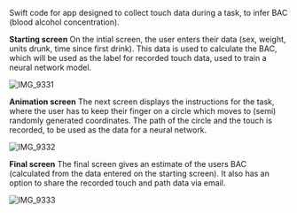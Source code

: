 
Swift code for app designed to collect touch data during a task, to infer BAC (blood alcohol concentration).

**Starting screen**
On the intial screen, the user enters their data (sex, weight, units drunk, time since first drink).
This data is used to calculate the BAC, which will be used as the label for recorded touch data, used to train a neural network model.

![IMG_9331](https://github.com/ng432/SoberSense/assets/73446355/faab1ce3-b59b-4bc4-95b7-cb549b24a6d1)

**Animation screen**
The next screen displays the instructions for the task, where the user has to keep their finger on a circle which moves to (semi) randomly generated coordinates.
The path of the circle and the touch is recorded, to be used as the data for a neural network. 

![IMG_9332](https://github.com/ng432/SoberSense/assets/73446355/88d1572c-c13e-4b3f-b7fe-c37177e461dc)


**Final screen**
The final screen gives an estimate of the users BAC (calculated from the data entered on the starting screen). 
It also has an option to share the recorded touch and path data via email. 

![IMG_9333](https://github.com/ng432/SoberSense/assets/73446355/a6ea3623-261a-4271-8a5e-f8ffbba3d690)

